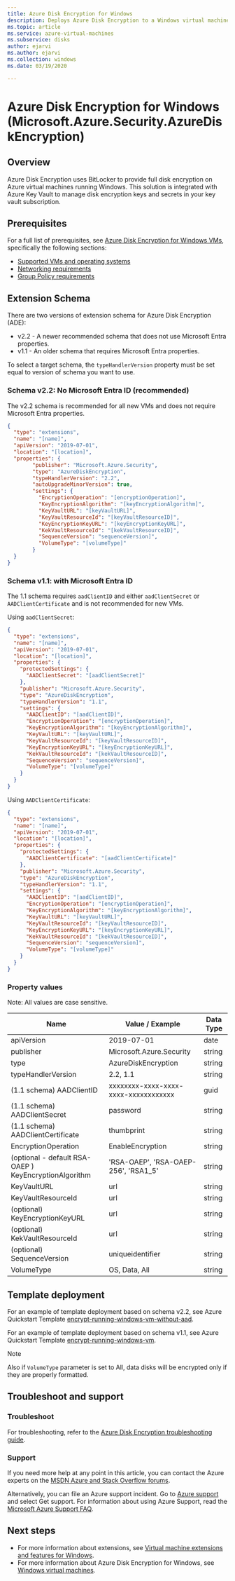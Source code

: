 ```yaml
---
title: Azure Disk Encryption for Windows
description: Deploys Azure Disk Encryption to a Windows virtual machine using a virtual machine extension.
ms.topic: article
ms.service: azure-virtual-machines
ms.subservice: disks
author: ejarvi
ms.author: ejarvi
ms.collection: windows
ms.date: 03/19/2020

---
```

# Azure Disk Encryption for Windows (Microsoft.Azure.Security.AzureDiskEncryption)

## Overview

Azure Disk Encryption uses BitLocker to provide full disk encryption on Azure virtual machines running Windows.  This solution is integrated with Azure Key Vault to manage disk encryption keys and secrets in your key vault subscription.

## Prerequisites

For a full list of prerequisites, see [Azure Disk Encryption for Windows VMs](../windows/disk-encryption-overview.md), specifically the following sections:

- [Supported VMs and operating systems](../windows/disk-encryption-overview.md#supported-vms-and-operating-systems)
- [Networking requirements](../windows/disk-encryption-overview.md#networking-requirements)
- [Group Policy requirements](../windows/disk-encryption-overview.md#group-policy-requirements)

## Extension Schema

There are two versions of extension schema for Azure Disk Encryption (ADE):
- v2.2 - A newer recommended schema that does not use Microsoft Entra properties.
- v1.1 - An older schema that requires Microsoft Entra properties.

To select a target schema, the `typeHandlerVersion` property must be set equal to version of schema you want to use.

<a name='schema-v22-no-azure-ad-recommended'></a>

### Schema v2.2: No Microsoft Entra ID (recommended)

The v2.2 schema is recommended for all new VMs and does not require Microsoft Entra properties.

```json
{
  "type": "extensions",
  "name": "[name]",
  "apiVersion": "2019-07-01",
  "location": "[location]",
  "properties": {
        "publisher": "Microsoft.Azure.Security",
        "type": "AzureDiskEncryption",
        "typeHandlerVersion": "2.2",
        "autoUpgradeMinorVersion": true,
        "settings": {
          "EncryptionOperation": "[encryptionOperation]",
          "KeyEncryptionAlgorithm": "[keyEncryptionAlgorithm]",
          "KeyVaultURL": "[keyVaultURL]",
          "KeyVaultResourceId": "[keyVaultResourceID]",
          "KeyEncryptionKeyURL": "[keyEncryptionKeyURL]",
          "KekVaultResourceId": "[kekVaultResourceID]",
          "SequenceVersion": "sequenceVersion]",
          "VolumeType": "[volumeType]"
        }
  }
}
```

<a name='schema-v11-with-azure-ad'></a>

### Schema v1.1: with Microsoft Entra ID

The 1.1 schema requires `aadClientID` and either `aadClientSecret` or `AADClientCertificate` and is not recommended for new VMs.

Using `aadClientSecret`:

```json
{
  "type": "extensions",
  "name": "[name]",
  "apiVersion": "2019-07-01",
  "location": "[location]",
  "properties": {
    "protectedSettings": {
      "AADClientSecret": "[aadClientSecret]"
    },
    "publisher": "Microsoft.Azure.Security",
    "type": "AzureDiskEncryption",
    "typeHandlerVersion": "1.1",
    "settings": {
      "AADClientID": "[aadClientID]",
      "EncryptionOperation": "[encryptionOperation]",
      "KeyEncryptionAlgorithm": "[keyEncryptionAlgorithm]",
      "KeyVaultURL": "[keyVaultURL]",
      "KeyVaultResourceId": "[keyVaultResourceID]",
      "KeyEncryptionKeyURL": "[keyEncryptionKeyURL]",
      "KekVaultResourceId": "[kekVaultResourceID]",
      "SequenceVersion": "sequenceVersion]",
      "VolumeType": "[volumeType]"
    }
  }
}
```

Using `AADClientCertificate`:

```json
{
  "type": "extensions",
  "name": "[name]",
  "apiVersion": "2019-07-01",
  "location": "[location]",
  "properties": {
    "protectedSettings": {
      "AADClientCertificate": "[aadClientCertificate]"
    },
    "publisher": "Microsoft.Azure.Security",
    "type": "AzureDiskEncryption",
    "typeHandlerVersion": "1.1",
    "settings": {
      "AADClientID": "[aadClientID]",
      "EncryptionOperation": "[encryptionOperation]",
      "KeyEncryptionAlgorithm": "[keyEncryptionAlgorithm]",
      "KeyVaultURL": "[keyVaultURL]",
      "KeyVaultResourceId": "[keyVaultResourceID]",
      "KeyEncryptionKeyURL": "[keyEncryptionKeyURL]",
      "KekVaultResourceId": "[kekVaultResourceID]",
      "SequenceVersion": "sequenceVersion]",
      "VolumeType": "[volumeType]"
    }
  }
}
```


### Property values

Note: All values are case sensitive.

| Name | Value / Example | Data Type |
| ---- | ---- | ---- |
| apiVersion | 2019-07-01 | date |
| publisher | Microsoft.Azure.Security | string |
| type | AzureDiskEncryption | string |
| typeHandlerVersion | 2.2, 1.1 | string |
| (1.1 schema) AADClientID | xxxxxxxx-xxxx-xxxx-xxxx-xxxxxxxxxxxx | guid |
| (1.1 schema) AADClientSecret | password | string |
| (1.1 schema) AADClientCertificate | thumbprint | string |
| EncryptionOperation | EnableEncryption | string |
| (optional - default RSA-OAEP ) KeyEncryptionAlgorithm | 'RSA-OAEP', 'RSA-OAEP-256', 'RSA1_5' | string |
| KeyVaultURL | url | string |
| KeyVaultResourceId | url | string |
| (optional) KeyEncryptionKeyURL | url | string |
| (optional) KekVaultResourceId | url | string |
| (optional) SequenceVersion | uniqueidentifier | string |
| VolumeType | OS, Data, All | string |

## Template deployment

For an example of template deployment based on schema v2.2, see Azure Quickstart Template [encrypt-running-windows-vm-without-aad](https://github.com/Azure/azure-quickstart-templates/tree/master/quickstarts/microsoft.compute/encrypt-running-windows-vm-without-aad).

For an example of template deployment based on schema v1.1, see Azure Quickstart Template [encrypt-running-windows-vm](https://github.com/Azure/azure-quickstart-templates/tree/master/quickstarts/microsoft.compute/encrypt-running-windows-vm).

>[!NOTE]
> Also if `VolumeType` parameter is set to All, data disks will be encrypted only if they are properly formatted.

## Troubleshoot and support

### Troubleshoot

For troubleshooting, refer to the [Azure Disk Encryption troubleshooting guide](../windows/disk-encryption-troubleshooting.md).

### Support

If you need more help at any point in this article, you can contact the Azure experts on the [MSDN Azure and Stack Overflow forums](https://azure.microsoft.com/support/community/).

Alternatively, you can file an Azure support incident. Go to [Azure support](https://azure.microsoft.com/support/options/) and select Get support. For information about using Azure Support, read the [Microsoft Azure Support FAQ](https://azure.microsoft.com/support/faq/).

## Next steps

* For more information about extensions, see [Virtual machine extensions and features for Windows](features-windows.md).
* For more information about Azure Disk Encryption for Windows, see [Windows virtual machines](../../virtual-machines/windows/disk-encryption-overview.md).
